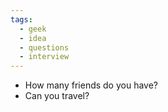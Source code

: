 ```yaml
---
tags:
  - geek
  - idea
  - questions
  - interview
---
```

- How many friends do you have?
- Can you travel?